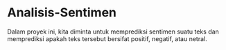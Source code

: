 # Analisis-Sentimen
Dalam proyek ini, kita diminta untuk memprediksi sentimen suatu teks dan memprediksi apakah teks tersebut bersifat positif, negatif, atau netral.
